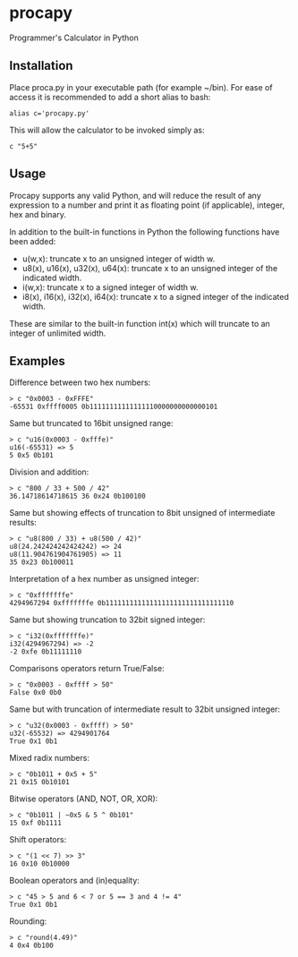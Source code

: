 procapy
=======

Programmer's Calculator in Python

Installation
------------

Place proca.py in your executable path (for example ~/bin). For ease of access it is recommended to add a short alias to bash:

    alias c='procapy.py'

This will allow the calculator to be invoked simply as:

    c "5+5"

Usage
-----

Procapy supports any valid Python, and will reduce the result of any expression to a number and print it as floating point (if applicable), integer, hex and binary.

In addition to the built-in functions in Python the following functions have been added:

 * u(w,x): truncate x to an unsigned integer of width w.
 * u8(x), u16(x), u32(x), u64(x): truncate x to an unsigned integer of the indicated width.
 * i(w,x): truncate x to a signed integer of width w.
 * i8(x), i16(x), i32(x), i64(x): truncate x to a signed integer of the indicated width.

These are similar to the built-in function int(x) which will truncate to an integer of unlimited width.

Examples
--------

Difference between two hex numbers:

    > c "0x0003 - 0xFFFE"
    -65531 0xffff0005 0b11111111111111110000000000000101

Same but truncated to 16bit unsigned range:

    > c "u16(0x0003 - 0xfffe)"
    u16(-65531) => 5
    5 0x5 0b101

Division and addition:

    > c "800 / 33 + 500 / 42"
    36.14718614718615 36 0x24 0b100100

Same but showing effects of truncation to 8bit unsigned of intermediate results:

    > c "u8(800 / 33) + u8(500 / 42)"
    u8(24.242424242424242) => 24
    u8(11.904761904761905) => 11
    35 0x23 0b100011

Interpretation of a hex number as unsigned integer:

    > c "0xfffffffe"
    4294967294 0xfffffffe 0b11111111111111111111111111111110

Same but showing truncation to 32bit signed integer:

    > c "i32(0xfffffffe)"
    i32(4294967294) => -2
    -2 0xfe 0b11111110

Comparisons operators return True/False:

    > c "0x0003 - 0xffff > 50"
    False 0x0 0b0

Same but with truncation of intermediate result to 32bit unsigned integer:

    > c "u32(0x0003 - 0xffff) > 50"
    u32(-65532) => 4294901764
    True 0x1 0b1

Mixed radix numbers:

    > c "0b1011 + 0x5 + 5"
    21 0x15 0b10101

Bitwise operators (AND, NOT, OR, XOR):

    > c "0b1011 | ~0x5 & 5 ^ 0b101"
    15 0xf 0b1111

Shift operators:

    > c "(1 << 7) >> 3"
    16 0x10 0b10000

Boolean operators and (in)equality:

    > c "45 > 5 and 6 < 7 or 5 == 3 and 4 != 4"
    True 0x1 0b1

Rounding:

    > c "round(4.49)"
    4 0x4 0b100
